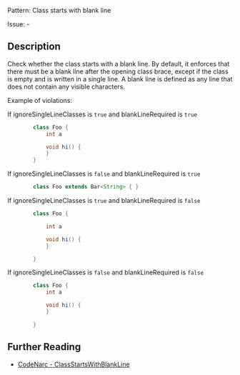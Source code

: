 Pattern: Class starts with blank line

Issue: -

## Description

Check whether the class starts with a blank line. By default, it enforces that there must be a blank line after the opening class brace,
except if the class is empty and is written in a single line. A blank line is defined as any line that does not contain any visible
characters.

Example of violations:

If ignoreSingleLineClasses is `true` and blankLineRequired is `true`

``` groovy
        class Foo {
            int a

            void hi() {
            }
        }
```

If ignoreSingleLineClasses is `false` and blankLineRequired is `true`

``` groovy
        class Foo extends Bar<String> { }
```

If ignoreSingleLineClasses is `true` and blankLineRequired is `false`

``` groovy
        class Foo {

            int a

            void hi() {
            }

        }
```

If ignoreSingleLineClasses is `false` and blankLineRequired is `false`

``` groovy
        class Foo {
            int a

            void hi() {
            }

        }
```

## Further Reading

* [CodeNarc - ClassStartsWithBlankLine](https://codenarc.github.io/CodeNarc/codenarc-rules-formatting.html#classstartswithblankline-rule)